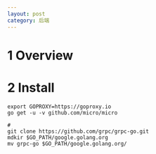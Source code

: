```yaml
---
layout: post
category: 后端
---
```


# 1 Overview
# 2 Install


```
export GOPROXY=https://goproxy.io
go get -u -v github.com/micro/micro

#
git clone https://github.com/grpc/grpc-go.git
mdkir $GO_PATH/google.golang.org
mv grpc-go $GO_PATH/google.golang.org/
```